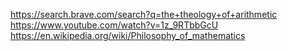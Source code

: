 <https://search.brave.com/search?q=the+theology+of+arithmetic>
<https://www.youtube.com/watch?v=1z_9RTbbGcU>
<https://en.wikipedia.org/wiki/Philosophy_of_mathematics>
